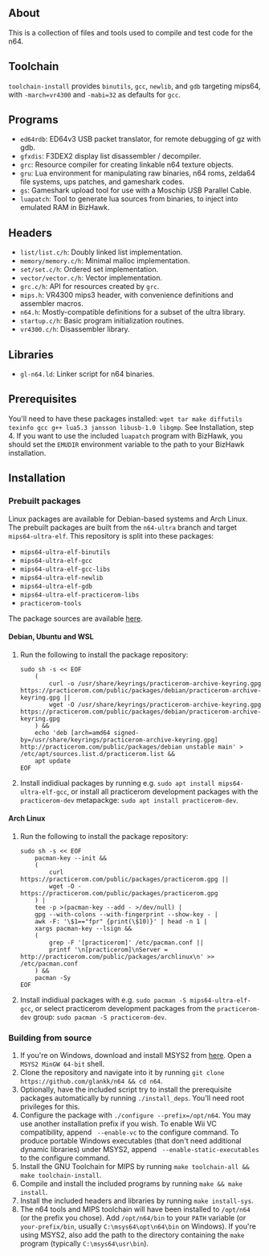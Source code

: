 ## About
This is a collection of files and tools used to compile and test code for the
n64.

## Toolchain
`toolchain-install` provides `binutils`, `gcc`, `newlib`, and `gdb` targeting
mips64, with `-march=vr4300` and `-mabi=32` as defaults for `gcc`.

## Programs
-   `ed64rdb`: ED64v3 USB packet translator, for remote debugging of gz with
    gdb.
-   `gfxdis`: F3DEX2 display list disassembler / decompiler.
-   `grc`: Resource compiler for creating linkable n64 texture objects.
-   `gru`: Lua environment for manipulating raw binaries, n64 roms, zelda64
    file systems, ups patches, and gameshark codes.
-   `gs`: Gameshark upload tool for use with a Moschip USB Parallel Cable.
-   `luapatch`: Tool to generate lua sources from binaries, to inject into
    emulated RAM in BizHawk.

## Headers
-   `list/list.c/h`: Doubly linked list implementation.
-   `memory/memory.c/h`: Minimal malloc implementation.
-   `set/set.c/h`: Ordered set implementation.
-   `vector/vector.c/h`: Vector implementation.
-   `grc.c/h`: API for resources created by `grc`.
-   `mips.h`: VR4300 mips3 header, with convenience definitions and assembler
    macros.
-   `n64.h`: Mostly-compatible definitions for a subset of the ultra library.
-   `startup.c/h`: Basic program initialization routines.
-   `vr4300.c/h`: Disassembler library.

## Libraries
-   `gl-n64.ld`: Linker script for n64 binaries.

## Prerequisites
You'll need to have these packages installed: `wget tar make diffutils texinfo
gcc g++ lua5.3 jansson libusb-1.0 libgmp`. See Installation, step 4. If you
want to use the included `luapatch` program with BizHawk, you should set the
`EMUDIR` environment variable to the path to your BizHawk installation.

## Installation
### Prebuilt packages
Linux packages are available for Debian-based systems and Arch Linux. The
prebuilt packages are built from the `n64-ultra` branch and target
`mips64-ultra-elf`. This repository is split into these packages:
-   `mips64-ultra-elf-binutils`
-   `mips64-ultra-elf-gcc`
-   `mips64-ultra-elf-gcc-libs`
-   `mips64-ultra-elf-newlib`
-   `mips64-ultra-elf-gdb`
-   `mips64-ultra-elf-practicerom-libs`
-   `practicerom-tools`

The package sources are available
[here](https://github.com/PracticeROM/packages).

#### Debian, Ubuntu and WSL
1.  Run the following to install the package repository:
    ```
    sudo sh -s << EOF
        (
            curl -o /usr/share/keyrings/practicerom-archive-keyring.gpg https://practicerom.com/public/packages/debian/practicerom-archive-keyring.gpg ||
            wget -O /usr/share/keyrings/practicerom-archive-keyring.gpg https://practicerom.com/public/packages/debian/practicerom-archive-keyring.gpg
        ) &&
        echo 'deb [arch=amd64 signed-by=/usr/share/keyrings/practicerom-archive-keyring.gpg] http://practicerom.com/public/packages/debian unstable main' > /etc/apt/sources.list.d/practicerom.list &&
        apt update
    EOF
    ```

2.  Install indidiual packages by running e.g.
    `sudo apt install mips64-ultra-elf-gcc`, or install all practicerom
    development packages with the `practicerom-dev` metapackge:
    `sudo apt install practicerom-dev`.

#### Arch Linux
1.  Run the following to install the package repository:
    ```
    sudo sh -s << EOF
        pacman-key --init &&
        (
            curl https://practicerom.com/public/packages/practicerom.gpg ||
            wget -O - https://practicerom.com/public/packages/practicerom.gpg
        ) |
        tee -p >(pacman-key --add - >/dev/null) |
        gpg --with-colons --with-fingerprint --show-key - |
        awk -F: '\$1=="fpr" {print(\$10)}' | head -n 1 |
        xargs pacman-key --lsign &&
        (
            grep -F '[practicerom]' /etc/pacman.conf ||
            printf '\n[practicerom]\nServer = http://practicerom.com/public/packages/archlinux\n' >> /etc/pacman.conf
        ) &&
        pacman -Sy
    EOF
    ```

2.  Install indidiual packages with e.g. `sudo pacman -S mips64-ultra-elf-gcc`,
    or select practicerom development packages from the `practicerom-dev`
    group: `sudo pacman -S practicerom-dev`.

### Building from source
1.  If you're on Windows, download and install MSYS2 from
    [here](https://msys2.github.io/). Open a `MSYS2 MinGW 64-bit` shell.
2.  Clone the repository and navigate into it by running
    `git clone https://github.com/glankk/n64 && cd n64`.
3.  Optionally, have the included script try to install the prerequisite
    packages automatically by running `./install_deps`. You'll need root
    privileges for this.
4.  Configure the package with `./configure --prefix=/opt/n64`. You may use
    another installation prefix if you wish. To enable Wii VC compatibility,
    append ` --enable-vc` to the configure command. To produce portable Windows
    executables (that don't need additional dynamic libraries) under MSYS2,
    append ` --enable-static-executables` to the configure command.
5.  Install the GNU Toolchain for MIPS by running `make toolchain-all && make
    toolchain-install`.
6.  Compile and install the included programs by running `make && make
    install`.
7.  Install the included headers and libraries by running `make install-sys`.
8.  The n64 tools and MIPS toolchain will have been installed to `/opt/n64` (or
    the prefix you chose). Add `/opt/n64/bin` to your `PATH` variable (or
    `your-prefix/bin`, usually `C:\msys64\opt\n64\bin` on Windows). If you're
    using MSYS2, also add the path to the directory containing the `make`
    program (typically `C:\msys64\usr\bin`).
